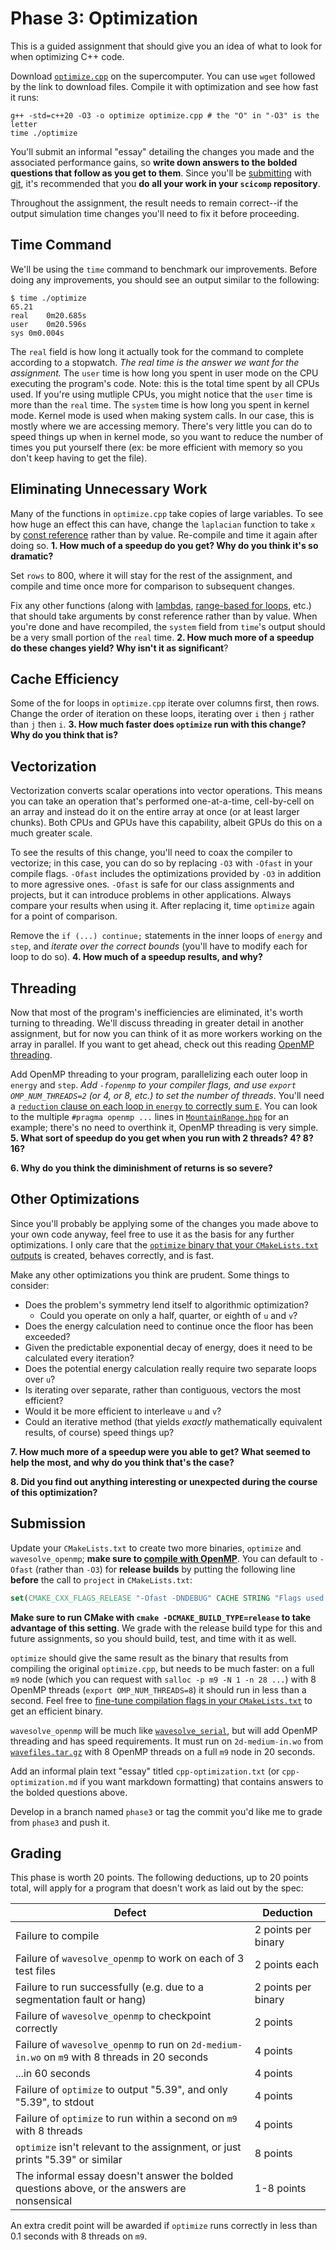 ---
---

# Phase 3: Optimization

This is a guided assignment that should give you an idea of what to look for when optimizing C++ code.

Download [`optimize.cpp`](optimize.cpp) on the supercomputer. You can use `wget` followed by the link to download files. Compile it with optimization and see how fast it runs:

```shell
g++ -std=c++20 -O3 -o optimize optimize.cpp # the "O" in "-O3" is the letter
time ./optimize
```

You'll submit an informal "essay" detailing the changes you made and the associated performance gains, so **write down answers to the bolded questions that follow as you get to them**. Since you'll be [submitting](#submission) with [git](../readings/git.md), it's recommended that you **do all your work in your `scicomp` repository**.

Throughout the assignment, the result needs to remain correct--if the output simulation time changes you'll need to fix it before proceeding.

## Time Command
We'll be using the `time` command to benchmark our improvements. Before doing any improvements, you should see an output similar to the following:
```
$ time ./optimize
65.21
real	0m20.685s
user	0m20.596s
sys	0m0.004s
```
The `real` field is how long it actually took for the command to complete according to a stopwatch. *The real time is the answer we want for the assignment.* The `user` time is how long you spent in user mode on the CPU executing the program's code. Note: this is the total time spent by all CPUs used. If you're using mutliple CPUs, you might notice that the `user` time is more than the `real` time. The `system` time is how long you spent in kernel mode. Kernel mode is used when making system calls. In our case, this is mostly where we are accessing memory. There's very little you can do to speed things up when in kernel mode, so you want to reduce the number of times you put yourself there (ex: be more efficient with memory so you don't keep having to get the file).


## Eliminating Unnecessary Work

Many of the functions in `optimize.cpp` take copies of large variables. To see how huge an effect this can have, change the `laplacian` function to take `x` by [const reference](https://www.learncpp.com/cpp-tutorial/pass-by-const-lvalue-reference/) rather than by value. Re-compile and time it again after doing so. **1. How much of a speedup do you get? Why do you think it's so dramatic?**

Set `rows` to 800, where it will stay for the rest of the assignment, and compile and time once more for comparison to subsequent changes.

Fix any other functions (along with [lambdas](https://en.cppreference.com/w/cpp/language/lambda#Lambda_capture), [range-based for loops](https://en.cppreference.com/w/cpp/language/range-for#Example), etc.) that should take arguments by const reference rather than by value. When you're done and have recompiled, the `system` field from `time`'s output should be a very small portion of the `real` time. **2. How much more of a speedup do these changes yield? Why isn't it as significant**?



## Cache Efficiency

Some of the for loops in `optimize.cpp` iterate over columns first, then rows. Change the order of iteration on these loops, iterating over `i` then `j` rather than `j` then `i`. **3. How much faster does `optimize` run with this change? Why do you think that is?**



## Vectorization
Vectorization converts scalar operations into vector operations. This means you can take an operation that's performed one-at-a-time, cell-by-cell on an array and instead do it on the entire array at once (or at least larger chunks). Both CPUs and GPUs have this capability, albeit GPUs do this on a much greater scale.

To see the results of this change, you'll need to coax the compiler to vectorize; in this case, you can do so by replacing `-O3` with `-Ofast` in your compile flags. `-Ofast` includes the optimizations provided by `-O3` in addition to more agressive ones. `-Ofast` is safe for our class assignments and projects, but it can introduce problems in other applications. Always compare your results when using it. After replacing it, time `optimize` again for a point of comparison.

Remove the `if (...) continue;` statements in the inner loops of `energy` and `step`, and *iterate over the correct bounds* (you'll have to modify each for loop to do so). **4. How much of a speedup results, and why?**



## Threading

Now that most of the program's inefficiencies are eliminated, it's worth turning to threading. We'll discuss threading in greater detail in another assignment, but for now you can think of it as more workers working on the array in parallel. If you want to get ahead, check out this reading [OpenMP threading](../readings/openmp.md).

Add OpenMP threading to your program, parallelizing each outer loop in `energy` and `step`. *Add `-fopenmp` to your compiler flags, and use `export OMP_NUM_THREADS=2` (or 4, or 8, etc.) to set the number of threads*. You'll need a [`reduction` clause on each loop in `energy` to correctly sum `E`](https://en.wikibooks.org/wiki/OpenMP/Reductions#A_parallel_way_of_summing). You can look to the multiple `#pragma openmp ...` lines in [`MountainRange.hpp`](https://github.com/BYUHPC/sci-comp-course-example-cxx/blob/a1325738cc863a94977f3b9aaa5bb0b5e4b93281/src/MountainRange.hpp#L185) for an example; there's no need to overthink it, OpenMP threading is very simple. **5. What sort of speedup do you get when you run with 2 threads? 4? 8? 16?**

**6. Why do you think the diminishment of returns is so severe?**



## Other Optimizations

Since you'll probably be applying some of the changes you made above to your own code anyway, feel free to use it as the basis for any further optimizations. I only care that the [`optimize` binary that your `CMakeLists.txt` outputs](#submission) is created, behaves correctly, and is fast.

Make any other optimizations you think are prudent. Some things to consider:

- Does the problem's symmetry lend itself to algorithmic optimization?
  - Could you operate on only a half, quarter, or eighth of `u` and `v`?
- Does the energy calculation need to continue once the floor has been exceeded?
- Given the predictable exponential decay of energy, does it need to be calculated every iteration?
- Does the potential energy calculation really require two separate loops over `u`?
- Is iterating over separate, rather than contiguous, vectors the most efficient?
- Would it be more efficient to interleave `u` and `v`?
- Could an iterative method (that yields *exactly* mathematically equivalent results, of course) speed things up?

**7. How much more of a speedup were you able to get? What seemed to help the most, and why do you think that's the case?**

**8. Did you find out anything interesting or unexpected during the course of this optimization?**



## Submission

Update your `CMakeLists.txt` to create two more binaries, `optimize` and `wavesolve_openmp`; **make sure to [compile with OpenMP](../readings/openmp.md#compiling-with-openmp)**. You can default to `-Ofast` (rather than `-O3`) for **release builds** by putting the following line **before** the call to `project` in `CMakeLists.txt`:

```cmake
set(CMAKE_CXX_FLAGS_RELEASE "-Ofast -DNDEBUG" CACHE STRING "Flags used by the CXX compiler during RELEASE builds")
```

**Make sure to run CMake with `cmake -DCMAKE_BUILD_TYPE=release` to take advantage of this setting**. We grade with the release build type for this and future assignments, so you should build, test, and time with it as well.

`optimize` should give the same result as the binary that results from compiling the original `optimize.cpp`, but needs to be much faster: on a full `m9` node (which you can request with `salloc -p m9 -N 1 -n 28 ...`) with 8 OpenMP threads (`export OMP_NUM_THREADS=8`) it should run in less than a second. Feel free to [fine-tune compilation flags in your `CMakeLists.txt`](https://coderefinery.github.io/cmake-workshop/flags-definitions-debugging/#controlling-compiler-flags) to get an efficient binary.

`wavesolve_openmp` will be much like [`wavesolve_serial`](phase2.md), but will add OpenMP threading and has speed requirements. It must run on `2d-medium-in.wo` from [`wavefiles.tar.gz`](wavefiles.tar.gz) with 8 OpenMP threads on a full `m9` node in 20 seconds.

Add an informal plain text "essay" titled `cpp-optimization.txt` (or `cpp-optimization.md` if you want markdown formatting) that contains answers to the bolded questions above.

Develop in a branch named `phase3` or tag the commit you'd like me to grade from `phase3` and push it.



## Grading

This phase is worth 20 points. The following deductions, up to 20 points total, will apply for a program that doesn't work as laid out by the spec:

| Defect | Deduction |
| --- | --- |
| Failure to compile | 2 points per binary |
| Failure of `wavesolve_openmp` to work on each of 3 test files | 2 points each |
| Failure to run successfully (e.g. due to a segmentation fault or hang) | 2 points per binary |
| Failure of `wavesolve_openmp` to checkpoint correctly | 2 points |
| Failure of `wavesolve_openmp` to run on `2d-medium-in.wo` on `m9` with 8 threads in 20 seconds | 4 points |
| ...in 60 seconds | 4 points |
| Failure of `optimize` to output "5.39", and only "5.39", to stdout | 4 points |
| Failure of `optimize` to run within a second on `m9` with 8 threads | 4 points |
| `optimize` isn't relevant to the assignment, or just prints "5.39" or similar | 8 points |
| The informal essay doesn't answer the bolded questions above, or the answers are nonsensical | 1-8 points |

An extra credit point will be awarded if `optimize` runs correctly in less than 0.1 seconds with 8 threads on `m9`.
